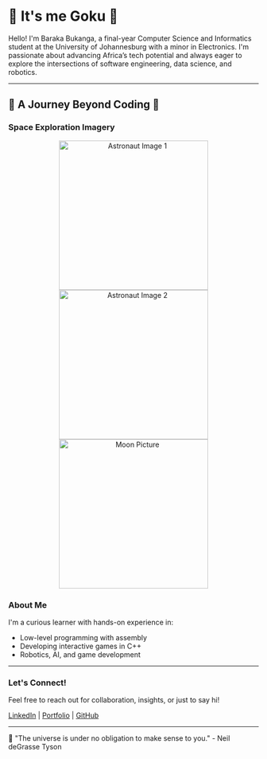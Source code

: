 # 🌌 It's me Goku 🌌

Hello! I'm Baraka Bukanga, a final-year Computer Science and Informatics student at the University of Johannesburg with a minor in Electronics. I'm passionate about advancing Africa’s tech potential and always eager to explore the intersections of software engineering, data science, and robotics.

---

## 🚀 A Journey Beyond Coding 🚀

### Space Exploration Imagery

<div align="center">
  <img src="https://github.com/username/repository/raw/main/Astronaut_1.jpg" width="300" alt="Astronaut Image 1">
  <img src="https://github.com/username/repository/raw/main/Astronaut_2.jpg" width="300" alt="Astronaut Image 2">
  <img src="https://github.com/username/repository/raw/main/Moon_Pic_Git.jpg" width="300" alt="Moon Picture">
</div>

### About Me

I'm a curious learner with hands-on experience in:
- Low-level programming with assembly
- Developing interactive games in C++
- Robotics, AI, and game development

---

### Let's Connect!
Feel free to reach out for collaboration, insights, or just to say hi!

[LinkedIn](https://www.linkedin.com/in/baraka-bukanga/) | [Portfolio](https://www.your-portfolio-link.com) | [GitHub](https://github.com/username)

---

🌠 "The universe is under no obligation to make sense to you." - Neil deGrasse Tyson

